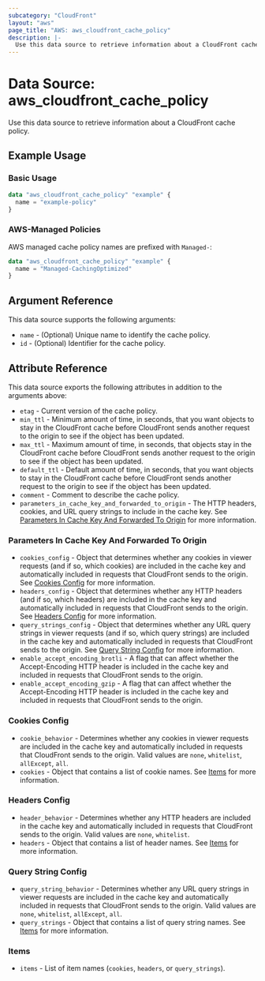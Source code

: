 ```yaml
---
subcategory: "CloudFront"
layout: "aws"
page_title: "AWS: aws_cloudfront_cache_policy"
description: |-
  Use this data source to retrieve information about a CloudFront cache policy.
---
```


# Data Source: aws_cloudfront_cache_policy

Use this data source to retrieve information about a CloudFront cache policy.

## Example Usage

### Basic Usage

```terraform
data "aws_cloudfront_cache_policy" "example" {
  name = "example-policy"
}
```

### AWS-Managed Policies

AWS managed cache policy names are prefixed with `Managed-`:

```terraform
data "aws_cloudfront_cache_policy" "example" {
  name = "Managed-CachingOptimized"
}
```

## Argument Reference

This data source supports the following arguments:

* `name` - (Optional) Unique name to identify the cache policy.
* `id` - (Optional) Identifier for the cache policy.

## Attribute Reference

This data source exports the following attributes in addition to the arguments above:

* `etag` - Current version of the cache policy.
* `min_ttl` - Minimum amount of time, in seconds, that you want objects to stay in the CloudFront cache before CloudFront sends another request to the origin to see if the object has been updated.
* `max_ttl` - Maximum amount of time, in seconds, that objects stay in the CloudFront cache before CloudFront sends another request to the origin to see if the object has been updated.
* `default_ttl` - Default amount of time, in seconds, that you want objects to stay in the CloudFront cache before CloudFront sends another request to the origin to see if the object has been updated.
* `comment` - Comment to describe the cache policy.
* `parameters_in_cache_key_and_forwarded_to_origin` - The HTTP headers, cookies, and URL query strings to include in the cache key. See [Parameters In Cache Key And Forwarded To Origin](#parameters-in-cache-key-and-forwarded-to-origin) for more information.

### Parameters In Cache Key And Forwarded To Origin

* `cookies_config` - Object that determines whether any cookies in viewer requests (and if so, which cookies) are included in the cache key and automatically included in requests that CloudFront sends to the origin. See [Cookies Config](#cookies-config) for more information.
* `headers_config` - Object that determines whether any HTTP headers (and if so, which headers) are included in the cache key and automatically included in requests that CloudFront sends to the origin. See [Headers Config](#headers-config) for more information.
* `query_strings_config` - Object that determines whether any URL query strings in viewer requests (and if so, which query strings) are included in the cache key and automatically included in requests that CloudFront sends to the origin. See [Query String Config](#query-string-config) for more information.
* `enable_accept_encoding_brotli` - A flag that can affect whether the Accept-Encoding HTTP header is included in the cache key and included in requests that CloudFront sends to the origin.
* `enable_accept_encoding_gzip` - A flag that can affect whether the Accept-Encoding HTTP header is included in the cache key and included in requests that CloudFront sends to the origin.

### Cookies Config

* `cookie_behavior` - Determines whether any cookies in viewer requests are included in the cache key and automatically included in requests that CloudFront sends to the origin. Valid values are `none`, `whitelist`, `allExcept`, `all`.
* `cookies` - Object that contains a list of cookie names. See [Items](#items) for more information.

### Headers Config

* `header_behavior` - Determines whether any HTTP headers are included in the cache key and automatically included in requests that CloudFront sends to the origin. Valid values are `none`, `whitelist`.
* `headers` - Object that contains a list of header names. See [Items](#items) for more information.

### Query String Config

* `query_string_behavior` - Determines whether any URL query strings in viewer requests are included in the cache key and automatically included in requests that CloudFront sends to the origin. Valid values are `none`, `whitelist`, `allExcept`, `all`.
* `query_strings` - Object that contains a list of query string names. See [Items](#items) for more information.

### Items

* `items` - List of item names (`cookies`, `headers`, or `query_strings`).

